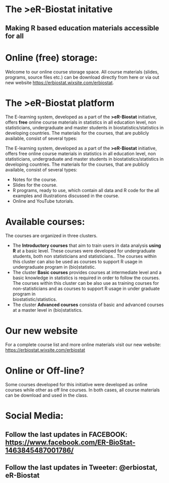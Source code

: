 # The >eR-Biostat initative
## Making R based education materials accessible for all

# Online (free) storage:

Welcome to our online course storage space. All course materials (slides, programs, source files etc.) can be download directly  from here or via out new website https://erbiostat.wixsite.com/erbiostat.

# The >eR-Biostat platform

The E-learning system, developed as a part of the **>eR-Biostat**  initiative, offers **free** online course materials in statistics in all education level, non statisticians, undergraduate and master students in biostatistics/statistics in developing countries. The materials for the courses, that are publicly available, consist of several types: 

The E-learning system, developed as a part of the **>eR-Biostat**  initiative, offers free online course materials in statistics in all education level, non statisticians, undergraduate and master students in biostatistics/statistics in developing countries. The materials for the courses, that are publicly available, consist of several types: 

* Notes for the course.
* Slides for the course.
* R programs, ready to use, which contain all data and R code for the all examples and illustrations discussed in the course.
* Online and YouTube tutorials.

# Available courses:

The courses are organized in three clusters.  
 
* The **Introductory courses** that aim to train users in data analysis **using R**  at a basic level. These courses were developed for undergraduate students, both      non statisticians and statisticians.. The courses within this cluster can also be used as courses to support R usage in undergraduate program in (bio)statistic. 
* The cluster **Basic courses** provides courses  at intermediate level and a basic knowledge in statistics is required  in order to follow the courses. The courses 
   within this cluster can be also use as training courses  for non-statisticians and as courses to support R usage in under graduate program in       
   biostatistic/statistics. 
* The cluster **Advanced courses** consista of basic and advanced courses at a master level in (bio)statistics.  

# Our new website

For a complete course list and more online materials visit our new website: https://erbiostat.wixsite.com/erbiostat


# Online or Off-line?
Some courses developed for this initiative were developed as online courses while other as off line courses.   In both cases, all course materials can be download and used in the class.

# Social Media:
## Follow the last updates in FACEBOOK: https://www.facebook.com/ER-BioStat-1463845487001786/
## Follow the last updates in Tweeter: @erbiostat, eR-Biostat


  

